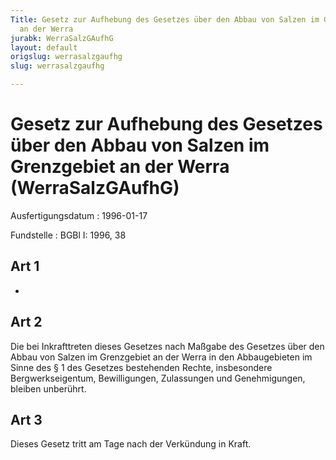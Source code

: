 ```yaml
---
Title: Gesetz zur Aufhebung des Gesetzes über den Abbau von Salzen im Grenzgebiet
  an der Werra
jurabk: WerraSalzGAufhG
layout: default
origslug: werrasalzgaufhg
slug: werrasalzgaufhg

---
```


# Gesetz zur Aufhebung des Gesetzes über den Abbau von Salzen im Grenzgebiet an der Werra (WerraSalzGAufhG)

Ausfertigungsdatum
:   1996-01-17

Fundstelle
:   BGBl I: 1996, 38



## Art 1

-


## Art 2

Die bei Inkrafttreten dieses Gesetzes nach Maßgabe des Gesetzes über
den Abbau von Salzen im Grenzgebiet an der Werra in den Abbaugebieten
im Sinne des § 1 des Gesetzes bestehenden Rechte, insbesondere
Bergwerkseigentum, Bewilligungen, Zulassungen und Genehmigungen,
bleiben unberührt.


## Art 3

Dieses Gesetz tritt am Tage nach der Verkündung in Kraft.


